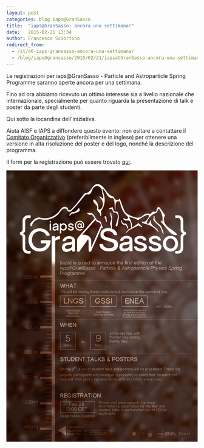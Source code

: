 ```yaml
---
layout: post
categories: blog iaps@GranSasso
title:  "iaps@GranSasso: ancora una settimana!"
date:   2015-02-21 13:34
author: Francesco Sciortino
redirect_from:
  - /it/46-iaps-gransasso-ancora-una-settimana/
  - /blog/iaps@gransasso/2015/02/21/iapsatGranSasso-ancora-una-settimana.html
---
```


Le registrazioni per iaps@GranSasso - Particle and Astroparticle Spring Programme saranno aperte ancora per una settimana.

Fino ad ora abbiamo ricevuto un ottimo interesse sia a livello nazionale che internazionale, specialmente per quanto riguarda la presentazione di talk e poster da parte degli studenti.

Qui sotto la locandina dell'iniziativa.


Aiuta AISF e IAPS a diffondere questo evento: non esitare a contattare il [Comitato Organizzativo](mailto:events@iaps.info) (preferibilmente in inglese) per ottenere una versione in alta risoluzione del poster e del logo, nonché la descrizione del programma.

Il form per la registrazione può essere trovato [qui](http://www.iaps.info/activities/gransasso-particle-astroparticle-physics-spring-programme/iapslngs-registration).

![](/img/blog/GranSasso2015-locandina.png)
